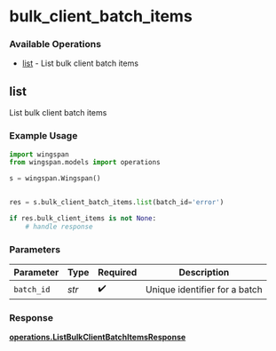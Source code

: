 # bulk_client_batch_items

### Available Operations

* [list](#list) - List bulk client batch items

## list

List bulk client batch items

### Example Usage

```python
import wingspan
from wingspan.models import operations

s = wingspan.Wingspan()


res = s.bulk_client_batch_items.list(batch_id='error')

if res.bulk_client_items is not None:
    # handle response
```

### Parameters

| Parameter                     | Type                          | Required                      | Description                   |
| ----------------------------- | ----------------------------- | ----------------------------- | ----------------------------- |
| `batch_id`                    | *str*                         | :heavy_check_mark:            | Unique identifier for a batch |


### Response

**[operations.ListBulkClientBatchItemsResponse](../../models/operations/listbulkclientbatchitemsresponse.md)**

